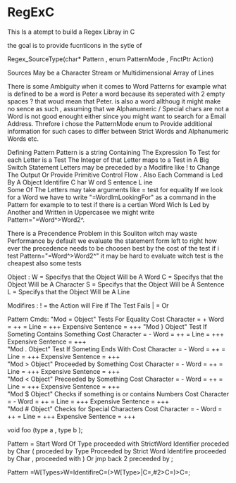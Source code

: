 # RegExC
This Is a atempt to build a Regex Libray in C

the goal is to provide fucnticons in the sytle of

Regex_SourceType(char* Pattern , enum PatternMode , FnctPtr Action)

Sources May be a Character Stream or Multidimensional Array of Lines

There is some Ambiguity when it comes to Word Patterns for example
what is defined to be a word is Peter a word because its seperated
with 2 empty spaces ? that woud mean that Peter. is also a word allthoug
it might make no sence as such , assuming that we Alphanumeric / Special
chars are not a Word is not good enought either since you might want to
search for a Email Address.
Threfore i chose the PatternMode enum to Provide additional information for
such cases to differ between Strict Words and Alphanumeric Words etc. 


Defining Pattern
Pattern is a string Containing The Expression To Test for
each Letter is a Test The Integer of that Letter maps
to a Test in A Big Switch Statement Letters may be preceded by a Modifire like ! to Change The Output Or Provide Primitive Control Flow .
Also Each Command is Led By A Object Identifire
C har
W ord
S entence
L ine  
Some Of The Letters may take arguments like = test for equality
If we look for a Word we have to write "=WordImLookingFor"
as a command in the Pattern for example to to test if there is
a certian Word Wich Is Led by Another and Written in Uppercasee
we might write Pattern="=Word^>Word2^.

There is a Precendence Problem in this Souliton witch may waste Performance 
by default we evaluate the statement form left to right how ever the precedence
needs to be choosen best by the cost of the test if i test 
Pattern="=Word^>Word2^" it may be hard to evaluate witch test is the cheapest
also some tests 
 
Object :
W = Specifys that the Object Will be A Word
C = Specifys that the Object Will be A Character 
S = Specifys that the Object Will be A Sentence
L = Specifys that the Object Will be A Line


Modifires :
! = the Action will Fire if The Test Fails
| = Or


Pattern Cmds:
"Mod = Object" Tests For Equality                                       Cost Character = + Word = ++ = Line = +++ Expensive Sentence = +++ 
"Mod } Object" Test If Someting Contains Something                      Cost Character = - Word = ++ = Line = +++ Expensive Sentence = +++  
"Mod . Object" Test If Someting Ends With                               Cost Character = - Word = ++ = Line = +++ Expensive Sentence = +++  
"Mod > Object" Proceeded by Something                                   Cost Character = - Word = ++ = Line = +++ Expensive Sentence = +++  
"Mod < Object" Preceeded by Something                                   Cost Character = - Word = ++ = Line = +++ Expensive Sentence = +++  
"Mod $ Object" Checks if something is or contains Numbers               Cost Character = - Word = ++ = Line = +++ Expensive Sentence = +++  
"Mod # Object" Checks for Special Characters                            Cost Character = - Word = ++ = Line = +++ Expensive Sentence = +++  


void foo (type a , type b );

Pattern = Start Word Of Type proceeded with StrictWord Identifier proceded by Char ( proceded by Type Proceeded by Strict Word Identifire proceeded by Char , proceeded with )  Or jmp back 2 preceeded
by ; 


Pattern =W[Types>W=IdentifireC=(>W[Type>|C=,#2>C=)>C=;





     